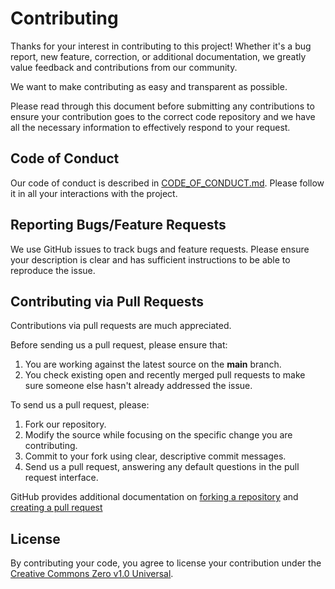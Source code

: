 # Contributing

Thanks for your interest in contributing to this project! Whether it's a bug report, new feature, correction, or additional documentation, we greatly value feedback and contributions from our community.

We want to make contributing as easy and transparent as possible.

Please read through this document before submitting any contributions to ensure your contribution goes to the correct code repository and we have all the necessary information to effectively respond to your request.


## Code of Conduct

Our code of conduct is described in [CODE_OF_CONDUCT.md](CODE_OF_CONDUCT.md).
Please follow it in all your interactions with the project.


## Reporting Bugs/Feature Requests

We use GitHub issues to track bugs and feature requests. Please ensure your description is clear and has sufficient instructions to be able to reproduce the issue.


## Contributing via Pull Requests

Contributions via pull requests are much appreciated.

Before sending us a pull request, please ensure that:

1. You are working against the latest source on the **main** branch.
1. You check existing open and recently merged pull requests to make sure someone else hasn't already addressed the issue.

To send us a pull request, please:

1. Fork our repository.
1. Modify the source while focusing on the specific change you are contributing.
1. Commit to your fork using clear, descriptive commit messages.
1. Send us a pull request, answering any default questions in the pull request interface.

GitHub provides additional documentation on [forking a repository](https://help.github.com/articles/fork-a-repo/) and [creating a pull request](https://help.github.com/articles/creating-a-pull-request/)


## License

By contributing your code, you agree to license your contribution under the [Creative Commons Zero v1.0 Universal](LICENSE.txt).

